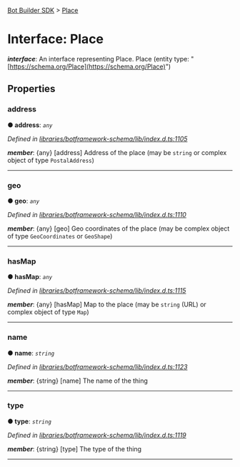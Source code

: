 [Bot Builder SDK](../README.md) > [Place](../interfaces/botbuilder.place.md)



# Interface: Place

*__interface__*: An interface representing Place. Place (entity type: "[https://schema.org/Place](https://schema.org/Place)")



## Properties
<a id="address"></a>

###  address

**●  address**:  *`any`* 

*Defined in [libraries/botframework-schema/lib/index.d.ts:1105](https://github.com/Microsoft/botbuilder-js/blob/8495ddc/libraries/botframework-schema/lib/index.d.ts#L1105)*


*__member__*: {any} [address] Address of the place (may be `string` or complex object of type `PostalAddress`)





___

<a id="geo"></a>

###  geo

**●  geo**:  *`any`* 

*Defined in [libraries/botframework-schema/lib/index.d.ts:1110](https://github.com/Microsoft/botbuilder-js/blob/8495ddc/libraries/botframework-schema/lib/index.d.ts#L1110)*


*__member__*: {any} [geo] Geo coordinates of the place (may be complex object of type `GeoCoordinates` or `GeoShape`)





___

<a id="hasmap"></a>

###  hasMap

**●  hasMap**:  *`any`* 

*Defined in [libraries/botframework-schema/lib/index.d.ts:1115](https://github.com/Microsoft/botbuilder-js/blob/8495ddc/libraries/botframework-schema/lib/index.d.ts#L1115)*


*__member__*: {any} [hasMap] Map to the place (may be `string` (URL) or complex object of type `Map`)





___

<a id="name"></a>

###  name

**●  name**:  *`string`* 

*Defined in [libraries/botframework-schema/lib/index.d.ts:1123](https://github.com/Microsoft/botbuilder-js/blob/8495ddc/libraries/botframework-schema/lib/index.d.ts#L1123)*


*__member__*: {string} [name] The name of the thing





___

<a id="type"></a>

###  type

**●  type**:  *`string`* 

*Defined in [libraries/botframework-schema/lib/index.d.ts:1119](https://github.com/Microsoft/botbuilder-js/blob/8495ddc/libraries/botframework-schema/lib/index.d.ts#L1119)*


*__member__*: {string} [type] The type of the thing





___


